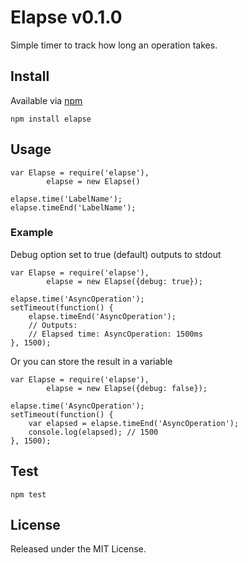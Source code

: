 # Elapse v0.1.0

Simple timer to track how long an operation takes.

## Install

Available via [npm](https://npmjs.org/package/elapse)

```
npm install elapse
```

## Usage

```
var Elapse = require('elapse'),
		elapse = new Elapse()

elapse.time('LabelName');
elapse.timeEnd('LabelName');
```

### Example

Debug option set to true (default) outputs to stdout

```
var Elapse = require('elapse'),
		elapse = new Elapse({debug: true});

elapse.time('AsyncOperation');
setTimeout(function() {
	elapse.timeEnd('AsyncOperation');
	// Outputs:
	// Elapsed time: AsyncOperation: 1500ms
}, 1500);

```

Or you can store the result in a variable

```
var Elapse = require('elapse'),
		elapse = new Elapse({debug: false});

elapse.time('AsyncOperation');
setTimeout(function() {
	var elapsed = elapse.timeEnd('AsyncOperation');
	console.log(elapsed); // 1500
}, 1500);

```

## Test

```
npm test
```

## License

Released under the MIT License.

